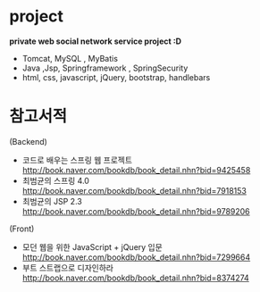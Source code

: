 # project
**private web social network service project :D**

- Tomcat, MySQL , MyBatis
- Java ,Jsp, Springframework , SpringSecurity
- html, css, javascript, jQuery, bootstrap, handlebars
 

# 참고서적
(Backend) <br>
- 코드로 배우는 스프링 웹 프로젝트 <br>
http://book.naver.com/bookdb/book_detail.nhn?bid=9425458 
- 최범균의 스프링 4.0 <br>
http://book.naver.com/bookdb/book_detail.nhn?bid=7918153
- 최범균의 JSP 2.3 <br>
http://book.naver.com/bookdb/book_detail.nhn?bid=9789206

(Front)
- 모던 웹을 위한 JavaScript + jQuery 입문<br> 
http://book.naver.com/bookdb/book_detail.nhn?bid=7299664
- 부트 스트랩으로 디자인하라 <br>
http://book.naver.com/bookdb/book_detail.nhn?bid=8374274
